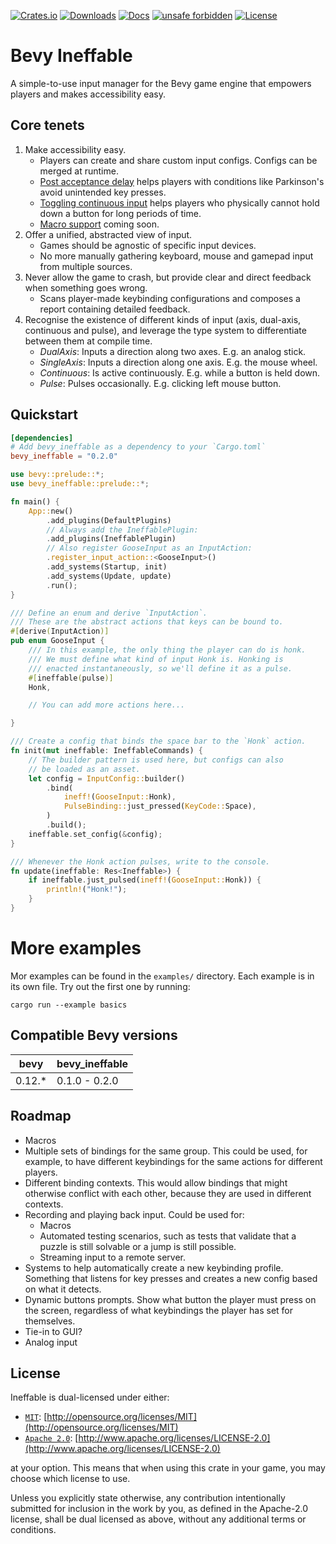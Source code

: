 [![Crates.io](https://img.shields.io/crates/v/bevy_ineffable)](https://crates.io/crates/bevy_ineffable)
[![Downloads](https://img.shields.io/crates/d/bevy_ineffable)](https://crates.io/crates/bevy_ineffable)
[![Docs](https://docs.rs/bevy_ineffable/badge.svg)](https://docs.rs/bevy_ineffable/latest/bevy_ineffable/)
[![unsafe forbidden](https://img.shields.io/badge/unsafe-forbidden-success.svg)](https://github.com/rust-secure-code/safety-dance/)
[![License](https://img.shields.io/badge/license-MIT%2FApache-blue.svg)](https://github.com/jazarro/bevy_ineffable#license)

# Bevy Ineffable

A simple-to-use input manager for the Bevy game engine that empowers players and makes accessibility easy.

## Core tenets

1. Make accessibility easy.
    - Players can create and share custom input configs. Configs can be merged at runtime.
    - [Post acceptance delay][1] helps players with conditions like Parkinson's avoid unintended key presses.
    - [Toggling continuous input][2] helps players who physically cannot hold down a button for long periods of time.
    - [Macro support][3] coming soon.
2. Offer a unified, abstracted view of input.
    - Games should be agnostic of specific input devices.
    - No more manually gathering keyboard, mouse and gamepad input from multiple sources.
3. Never allow the game to crash, but provide clear and direct feedback when something goes wrong.
    - Scans player-made keybinding configurations and composes a report containing detailed feedback.
4. Recognise the existence of different kinds of input (axis, dual-axis, continuous and pulse), and leverage the type
   system to differentiate between them at compile time.
    - _DualAxis_: Inputs a direction along two axes. E.g. an analog stick.
    - _SingleAxis_: Inputs a direction along one axis. E.g. the mouse wheel.
    - _Continuous_: Is active continuously. E.g. while a button is held down.
    - _Pulse_: Pulses occasionally. E.g. clicking left mouse button.

## Quickstart

```toml
[dependencies]
# Add bevy_ineffable as a dependency to your `Cargo.toml`
bevy_ineffable = "0.2.0"
```

```rust no_run
use bevy::prelude::*;
use bevy_ineffable::prelude::*;

fn main() {
    App::new()
        .add_plugins(DefaultPlugins)
        // Always add the IneffablePlugin:
        .add_plugins(IneffablePlugin)
        // Also register GooseInput as an InputAction:
        .register_input_action::<GooseInput>()
        .add_systems(Startup, init)
        .add_systems(Update, update)
        .run();
}

/// Define an enum and derive `InputAction`.
/// These are the abstract actions that keys can be bound to.
#[derive(InputAction)]
pub enum GooseInput {
    /// In this example, the only thing the player can do is honk.
    /// We must define what kind of input Honk is. Honking is 
    /// enacted instantaneously, so we'll define it as a pulse.
    #[ineffable(pulse)]
    Honk,

    // You can add more actions here...

}

/// Create a config that binds the space bar to the `Honk` action.
fn init(mut ineffable: IneffableCommands) {
    // The builder pattern is used here, but configs can also 
    // be loaded as an asset.
    let config = InputConfig::builder()
        .bind(
            ineff!(GooseInput::Honk),
            PulseBinding::just_pressed(KeyCode::Space),
        )
        .build();
    ineffable.set_config(&config);
}

/// Whenever the Honk action pulses, write to the console.
fn update(ineffable: Res<Ineffable>) {
    if ineffable.just_pulsed(ineff!(GooseInput::Honk)) {
        println!("Honk!");
    }
}
```

# More examples

Mor examples can be found in the `examples/` directory. Each example is in its own file. Try out the first one by
running:

```shell
cargo run --example basics
```

## Compatible Bevy versions

| bevy   | bevy_ineffable |
|--------|----------------|
| 0.12.* | 0.1.0 - 0.2.0  |

## Roadmap

- Macros
- Multiple sets of bindings for the same group. This could be used, for example, to have different keybindings for
  the same actions for different players.
- Different binding contexts. This would allow bindings that might otherwise conflict with each other, because they
  are used in different contexts.
- Recording and playing back input. Could be used for:
    - Macros
    - Automated testing scenarios, such as tests that validate that a puzzle is still solvable or a jump is still
      possible.
    - Streaming input to a remote server.
- Systems to help automatically create a new keybinding profile. Something that listens for key presses and creates
  a new config based on what it detects.
- Dynamic buttons prompts. Show what button the player must press on the screen, regardless of what keybindings the
  player has set for themselves.
- Tie-in to GUI?
- Analog input

## License

Ineffable is dual-licensed under either:

- [`MIT`](LICENSE-MIT): [http://opensource.org/licenses/MIT](http://opensource.org/licenses/MIT)
- [`Apache 2.0`](LICENSE-APACHE): [http://www.apache.org/licenses/LICENSE-2.0](http://www.apache.org/licenses/LICENSE-2.0)

at your option. This means that when using this crate in your game, you may choose which license to use.

Unless you explicitly state otherwise, any contribution intentionally submitted for inclusion in the work by you, as
defined in the Apache-2.0 license, shall be dual licensed as above, without any additional terms or conditions.


[1]: https://gameaccessibilityguidelines.com/include-a-cool-down-period-post-acceptance-delay-of-0-5-seconds-between-inputs/

[2]: https://gameaccessibilityguidelines.com/avoid-provide-alternatives-to-requiring-buttons-to-be-held-down/

[3]: https://gameaccessibilityguidelines.com/provide-a-macro-system/